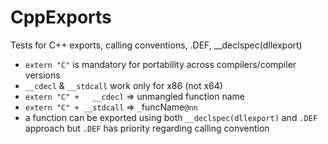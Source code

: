 # CppExports
Tests for C++ exports, calling conventions, .DEF, __declspec(dllexport)

- `extern "C"` is mandatory for portability across compilers/compiler versions
- `__cdecl` & `__stdcall` work only for x86 (not x64)
- `extern "C" +   __cdecl` => unmangled function name
- `extern "C" + __stdcall` => `_`funcName`@nn`
- a function can be exported using both `__declspec(dllexport)` and `.DEF` approach but `.DEF` has priority regarding calling convention
